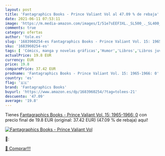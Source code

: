 ```yaml
---
layout: post
title: 'Fantagraphics Books - Prince Valiant Vol al 47.09 % de rebaja'
date: 2021-06-11 07:53:11
image: 'https://m.media-amazon.com/images/I/51e7sEEF3XL._SL500_._SL400_.jpg'
comments: true
category: ofertas
author: 'tole.es'
slug: '1683960254-es Fantagraphics Books - Prince Valiant Vol. 15: 1965-1966: 0'
sku: '1683960254-es'
tags: [ 'Cómics, manga y novelas gráficas','Humor','Libros','Libros juveniles','fantagraphics books', ]
actualPrice: 19.8 EUR
currency: EUR
price: 19.8
comparePrice: 37.42 EUR
prodname: 'Fantagraphics Books - Prince Valiant Vol. 15: 1965-1966: 0'
country: 'es'
flag: '🇪🇸'
brand: 'Fantagraphics Books'
buyurl: 'https://www.amazon.es/dp/1683960254/?tag=tolees-21'
descuento: '47.09'
average: '19.8'
---
```


Tienes [Fantagraphics Books - Prince Valiant Vol. 15: 1965-1966: 0](https://www.amazon.es/dp/1683960254/?tag=tolees-21) con precio final de  19.8 EUR (original: 37.42 EUR) (47.09 %  de rebaja) aqui!

[![Fantagraphics Books - Prince Valiant Vol](https://m.media-amazon.com/images/I/51e7sEEF3XL._SL500_._SL400_.jpg)](https://www.amazon.es/dp/1683960254/?tag=tolees-21)

🔎:


[🛒 Comprar!!!](https://www.amazon.es/dp/1683960254/?tag=tolees-21)
